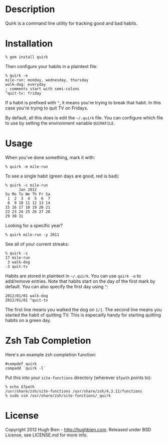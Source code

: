 Description
===========

Quirk is a command line utility for tracking good and bad habits.

Installation
============

    % gem install quirk

Then configure your habits in a plaintext file:

    % quirk -e
    mile-run: monday, wednesday, thursday
    walk-dog: everyday
    ; comments start with semi-colons
    ^quit-tv: friday

If a habit is prefixed with `^`, it means you're trying to break that habit.
In this case you're trying to quit TV on Fridays.

By default, all this does is edit the `~/.quirk` file.  You can configure
which file to use by setting the environment variable `QUIRKFILE`.

Usage
=====

When you've done something, mark it with:

    % quirk -m mile-run

To see a single habit (green days are good, red is bad):

    % quirk -c mile-run
          Jan 2012
    Su Mo Tu We Th Fr Sa
     1  2  3  4  5  6  7
     8  9 10 11 12 13 14
    15 16 17 18 19 20 21
    22 23 24 25 26 27 28
    29 30 31

Looking for a specific year?

    % quirk mile-run -y 2011

See all of your current streaks:

    % quirk -s
    17 mile-run
     3 walk-dog
    -3 quit-tv

Habits are stored in plaintext in `~/.quirk`.  You can use `quirk -e` to
add/remove entries.  Note that habits start on the day of the first mark
by default.  You can also specify the first day using `^`:

    2012/01/01 walk-dog
    2012/01/01 ^quit-tv

The first line means you walked the dog on `1/1`.  The second line means you
started the habit of quitting TV.  This is especailly handy for starting
quitting habits on a green day.

Zsh Tab Completion
==================

Here's an example zsh completion function:

    #compdef quirk
    compadd `quirk -l`

Put this into your `site-functions` directory (wherever `$fpath` points to):

    % echo $fpath
    /usr/share/zsh/site-functions /usr/share/zsh/4.3.11/functions
    % sudo vim /usr/share/zsh/site-functions/_quirk

License
=======

Copyright 2012 Hugh Bien - http://hughbien.com.
Released under BSD License, see LICENSE.md for more info.
